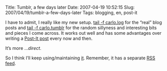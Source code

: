 Title: Tumblr, a few days later
Date: 2007-04-19 10:52:15
Slug: 2007/04/19/tumblr-a-few-days-later
Tags: blogging, en, post-it


I have to admit, I really like my new setup. [tail -f carlo.log][1] for the
“real” blog posts and [tail -f carlo.tumblr][2] for the random sillyness and
interesting bits and pieces I come across. It works out well and has some
advantages over writing a [Post-It post][3] every now and then.

It’s more …_direct_.

So I think I’ll keep using/maintaining [it][2]. Remember, it has a separate
[RSS feed][4].

   [1]: http://carlo.zottmann.org/
   [2]: http://tumblr.zottmann.org/
   [3]: http://carlo.zottmann.org/tag/post-it.html
   [4]: http://feeds.feedburner.com/CarloTumblr
